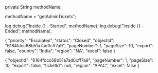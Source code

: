 

private String methodName;

methodName = "getAdminTickets";

log.debug("Inside {} - Started", methodName);
log.debug("Inside {} - Ended", methodName);

{
  "priority": "Escalated",
  "status": "Closed",
  "objectId": "6184fdcc68b51a7ad0cff7a9",
  "pageNumber": 1,
  "pageSize": 10,
  "export": false,
  "country": "India",
  "region": "NA",
  "excel": false
}


{
  "objectId": "6184fdcc68b51a7ad0cff7a9",
  "pageNumber": 1,
  "pageSize": 10,
  "export": false,
  "ticketId": null,
  "region": "APAC",
  "excel": false
}

